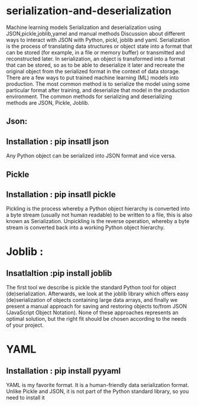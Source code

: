 # serialization-and-deserialization
Machine learning models Serialization and deserialization using JSON,pickle,joblib,yamel and manual methods 
Discussion about different ways to interact with JSON with Python, pickl, joblib and yaml. 
Serialization is the process of translating data structures or object state into a format that can be stored (for example, in a file or memory buffer) or transmitted and reconstructed later. 
In serialization, an object is transformed into a format that can be stored, so as to be able to deserialize it later and recreate the original object from the serialized format in the context of data storage. 
There are a few ways to put trained machine learning (ML) models into production. The most common method is to serialize the model using some particular format after training, and deserialize that model in the production environment. 
The common methods for serializing and deserializing methods are  JSON, Pickle, Joblib. 
## Json: 
## Installation : pip insatll json
Any Python object can be serialized into JSON format and vice versa. 

## Pickle 
## Installation : pip insatll pickle
Pickling is the process whereby a Python object hierarchy is converted into a byte stream (usually not human readable) to be written to a file, this is also known as Serialization. Unpickling is the reverse operation, whereby a byte stream is converted back into a working Python object hierarchy. 

# Joblib : 
## Insatlaltion :pip install joblib
The first tool we describe is pickle the standard Python tool for object (de)serialization. Afterwards, we look at the joblib library which offers easy (de)serialization of objects containing large data arrays, and finally we present a manual approach for saving and restoring objects to/from JSON (JavaScript Object Notation). None of these approaches represents an optimal solution, but the right fit should be chosen according to the needs of your project. 

# YAML 
## Installation : pip install pyyaml
YAML is my favorite format. It is a human-friendly data serialization format. Unlike Pickle and JSON, it is not part of the Python standard library, so you need to install it 

